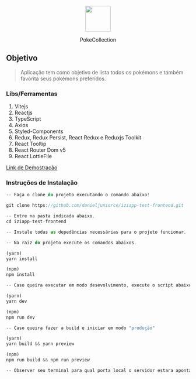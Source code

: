 <p align="center">
<img src="https://user-images.githubusercontent.com/33224319/172078347-a889174b-20d7-4f0d-9227-ebbfd1d6104f.png" width="70px" height="70px" align="center" />
</p>
<p align="center">PokeCollection</p>

## Objetivo

> Aplicação tem como objetivo de lista todos os pokémons e também favorita seus pokémons preferidos.

### Libs/Ferramentas

1. Vitejs
2. Reactjs
3. TypeScript
4. Axios
5. Styled-Components
6. Redux, Redux Persist, React Redux e Reduxjs Toolkit
7. React Tooltip
8. React Router Dom v5
9. React LottieFile

[Link de Demostração](https://iziapp-test-frontend.vercel.app/)

### Instruções de Instalação

```js
-- Faça o clone do projeto executando o comando abaixo!

git clone https://github.com/danieljuniorce/iziapp-test-frontend.git

-- Entre na pasta indicada abaixo.
cd iziapp-test-frontend

-- Instale todas as depedências necessárias para o projeto funcionar.

-- Na raiz do projeto execute os comandos abaixos.

(yarn)
yarn install

(npm)
npm install

-- Caso queira executar em modo desevolvimento, execute o script abaixo.

(yarn)
yarn dev

(npm)
npm run dev

-- Caso queira fazer a build e iniciar em modo "produção"

(yarn)
yarn build && yarn preview

(npm)
npm run build && npm run preview

-- Observer seu terminal para qual porta local o servidor estara apontando.
```

